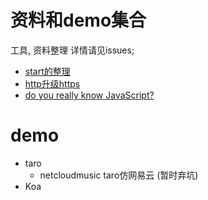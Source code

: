 # 资料和demo集合

工具, 资料整理 详情请见issues;    
+ [start的整理](https://github.com/KaierChou/Note_and_Demo/issues/2)  
+ [http升级https](https://github.com/KaierChou/Note_and_Demo/issues/3)
+ [do you really know JavaScript?](https://github.com/KaierChou/Note_and_Demo/issues/1)

# demo  

+ taro
  - netcloudmusic      taro仿网易云 (暂时弃坑)
+ Koa  


